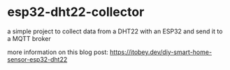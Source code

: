 # esp32-dht22-collector
a simple project to collect data from a DHT22 with an ESP32 and send it to a MQTT broker

more information on this blog post:
https://itobey.dev/diy-smart-home-sensor-esp32-dht22
